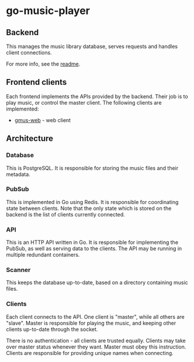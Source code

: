 # go-music-player

## Backend

This manages the music library database, serves requests and handles client connections.

For more info, see the [readme](music-player/README.md).

## Frontend clients

Each frontend implements the APIs provided by the backend. Their job is to play music, or control the master client. The following clients are implemented:

- [gmus-web](./gmus/README.md) - web client

## Architecture

### Database

This is PostgreSQL. It is responsible for storing the music files and their metadata.

### PubSub

This is implemented in Go using Redis. It is responsible for coordinating state between clients. Note that the only state which is stored on the backend is the list of clients currently connected.

### API

This is an HTTP API written in Go. It is responsible for implementing the PubSub, as well as serving data to the clients. The API may be running in multiple redundant containers.

### Scanner

This keeps the database up-to-date, based on a directory containing music files.

### Clients

Each client connects to the API. One client is "master", while all others are "slave". Master is responsible for playing the music, and keeping other clients up-to-date through the socket.

There is no authentication - all clients are trusted equally. Clients may take over master status whenever they want. Master must obey this instruction. Clients are responsible for providing unique names when connecting.
